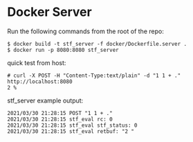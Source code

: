 Docker Server
=============

Run the following commands from the root of the repo:

```
$ docker build -t stf_server -f docker/Dockerfile.server .
$ docker run -p 8080:8080 stf_server
```

quick test from host:
```
# curl -X POST -H "Content-Type:text/plain" -d "1 1 + ." http://localhost:8080
2 %
```

stf_server example output:
```
2021/03/30 21:28:15 POST "1 1 + ."
2021/03/30 21:28:15 stf_eval rc: 0
2021/03/30 21:28:15 stf_eval stf_status: 0
2021/03/30 21:28:15 stf_eval retbuf: "2 "
```

